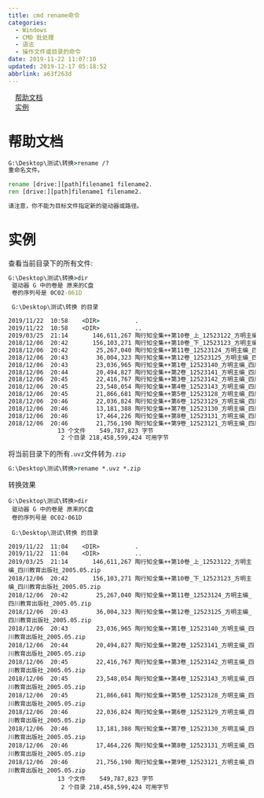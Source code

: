 ```yaml
---
title: cmd rename命令
categories: 
  - Windows
  - CMD 批处理
  - 语法
  - 操作文件或目录的命令
date: 2019-11-22 11:07:10
updated: 2019-12-17 05:18:52
abbrlink: a63f263d
---
```

<div id='my_toc'><a href="/blog/a63f263d/#帮助文档" class="header_1">帮助文档</a>&nbsp;<br><a href="/blog/a63f263d/#实例" class="header_1">实例</a>&nbsp;<br></div>
<style>.header_1{margin-left: 1em;}.header_2{margin-left: 2em;}.header_3{margin-left: 3em;}.header_4{margin-left: 4em;}.header_5{margin-left: 5em;}.header_6{margin-left: 6em;}</style>
<!--more-->
<script>if (navigator.platform.search('arm')==-1){document.getElementById('my_toc').style.display = 'none';}var e,p = document.getElementsByTagName('p');while (p.length>0) {e = p[0];e.parentElement.removeChild(e);}</script>

<!--end-->
# 帮助文档 #
```cmd
G:\Desktop\测试\转换>rename /?
重命名文件。

rename [drive:][path]filename1 filename2.
ren [drive:][path]filename1 filename2.

请注意，你不能为目标文件指定新的驱动器或路径。
```
# 实例 #
查看当前目录下的所有文件:
```cmd
G:\Desktop\测试\转换>dir
 驱动器 G 中的卷是 原来的C盘
 卷的序列号是 0C02-061D

 G:\Desktop\测试\转换 的目录

2019/11/22  10:58    <DIR>          .
2019/11/22  10:58    <DIR>          ..
2019/03/25  21:14       146,611,267 陶行知全集++第10卷_上_12523122_方明主编_四川教育出版社_2005.05.uvz
2018/12/06  20:42       156,103,271 陶行知全集++第10卷_下_12523123_方明主编_四川教育出版社_2005.05.uvz
2018/12/06  20:42        25,267,040 陶行知全集++第11卷_12523124_方明主编_四川教育出版社_2005.05.uvz
2018/12/06  20:43        36,004,323 陶行知全集++第12卷_12523125_方明主编_四川教育出版社_2005.05.uvz
2018/12/06  20:43        23,036,965 陶行知全集++第1卷_12523140_方明主编_四川教育出版社_2005.05.uvz
2018/12/06  20:44        20,494,827 陶行知全集++第2卷_12523141_方明主编_四川教育出版社_2005.05.uvz
2018/12/06  20:45        22,416,767 陶行知全集++第3卷_12523142_方明主编_四川教育出版社_2005.05.uvz
2018/12/06  20:45        23,548,054 陶行知全集++第4卷_12523143_方明主编_四川教育出版社_2005.05.uvz
2018/12/06  20:45        21,866,681 陶行知全集++第5卷_12523128_方明主编_四川教育出版社_2005.05.uvz
2018/12/06  20:46        22,036,824 陶行知全集++第6卷_12523129_方明主编_四川教育出版社_2005.05.uvz
2018/12/06  20:46        13,181,388 陶行知全集++第7卷_12523130_方明主编_四川教育出版社_2005.05.uvz
2018/12/06  20:46        17,464,226 陶行知全集++第8卷_12523131_方明主编_四川教育出版社_2005.05.uvz
2018/12/06  20:46        21,756,190 陶行知全集++第9卷_12523121_方明主编_四川教育出版社_2005.05.uvz
              13 个文件    549,787,823 字节
               2 个目录 218,458,599,424 可用字节
```
将当前目录下的所有`.uvz`文件转为`.zip`
```cmd
G:\Desktop\测试\转换>rename *.uvz *.zip
```
转换效果
```
G:\Desktop\测试\转换>dir
 驱动器 G 中的卷是 原来的C盘
 卷的序列号是 0C02-061D

 G:\Desktop\测试\转换 的目录

2019/11/22  11:04    <DIR>          .
2019/11/22  11:04    <DIR>          ..
2019/03/25  21:14       146,611,267 陶行知全集++第10卷_上_12523122_方明主编_四川教育出版社_2005.05.zip
2018/12/06  20:42       156,103,271 陶行知全集++第10卷_下_12523123_方明主编_四川教育出版社_2005.05.zip
2018/12/06  20:42        25,267,040 陶行知全集++第11卷_12523124_方明主编_四川教育出版社_2005.05.zip
2018/12/06  20:43        36,004,323 陶行知全集++第12卷_12523125_方明主编_四川教育出版社_2005.05.zip
2018/12/06  20:43        23,036,965 陶行知全集++第1卷_12523140_方明主编_四川教育出版社_2005.05.zip
2018/12/06  20:44        20,494,827 陶行知全集++第2卷_12523141_方明主编_四川教育出版社_2005.05.zip
2018/12/06  20:45        22,416,767 陶行知全集++第3卷_12523142_方明主编_四川教育出版社_2005.05.zip
2018/12/06  20:45        23,548,054 陶行知全集++第4卷_12523143_方明主编_四川教育出版社_2005.05.zip
2018/12/06  20:45        21,866,681 陶行知全集++第5卷_12523128_方明主编_四川教育出版社_2005.05.zip
2018/12/06  20:46        22,036,824 陶行知全集++第6卷_12523129_方明主编_四川教育出版社_2005.05.zip
2018/12/06  20:46        13,181,388 陶行知全集++第7卷_12523130_方明主编_四川教育出版社_2005.05.zip
2018/12/06  20:46        17,464,226 陶行知全集++第8卷_12523131_方明主编_四川教育出版社_2005.05.zip
2018/12/06  20:46        21,756,190 陶行知全集++第9卷_12523121_方明主编_四川教育出版社_2005.05.zip
              13 个文件    549,787,823 字节
               2 个目录 218,458,599,424 可用字节
```
